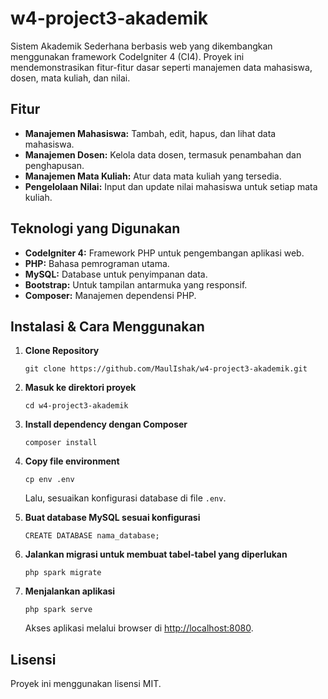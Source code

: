 # w4-project3-akademik

Sistem Akademik Sederhana berbasis web yang dikembangkan menggunakan framework CodeIgniter 4 (CI4). Proyek ini mendemonstrasikan fitur-fitur dasar seperti manajemen data mahasiswa, dosen, mata kuliah, dan nilai.

## Fitur

- **Manajemen Mahasiswa:** Tambah, edit, hapus, dan lihat data mahasiswa.
- **Manajemen Dosen:** Kelola data dosen, termasuk penambahan dan penghapusan.
- **Manajemen Mata Kuliah:** Atur data mata kuliah yang tersedia.
- **Pengelolaan Nilai:** Input dan update nilai mahasiswa untuk setiap mata kuliah.

## Teknologi yang Digunakan

- **CodeIgniter 4:** Framework PHP untuk pengembangan aplikasi web.
- **PHP:** Bahasa pemrograman utama.
- **MySQL:** Database untuk penyimpanan data.
- **Bootstrap:** Untuk tampilan antarmuka yang responsif.
- **Composer:** Manajemen dependensi PHP.

## Instalasi & Cara Menggunakan

1. **Clone Repository**
   ```
   git clone https://github.com/MaulIshak/w4-project3-akademik.git
   ```

2. **Masuk ke direktori proyek**
   ```
   cd w4-project3-akademik
   ```

3. **Install dependency dengan Composer**
   ```
   composer install
   ```

4. **Copy file environment**
   ```
   cp env .env
   ```
   Lalu, sesuaikan konfigurasi database di file `.env`.

5. **Buat database MySQL sesuai konfigurasi**
   ```
   CREATE DATABASE nama_database;
   ```

6. **Jalankan migrasi untuk membuat tabel-tabel yang diperlukan**
   ```
   php spark migrate
   ```

7. **Menjalankan aplikasi**
   ```
   php spark serve
   ```
   Akses aplikasi melalui browser di [http://localhost:8080](http://localhost:8080).

## Lisensi

Proyek ini menggunakan lisensi MIT.
